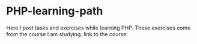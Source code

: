 # PHP-learning-path
Here I post tasks and exercises while learning PHP. These exercises come from the course I am studying. link to the course:
